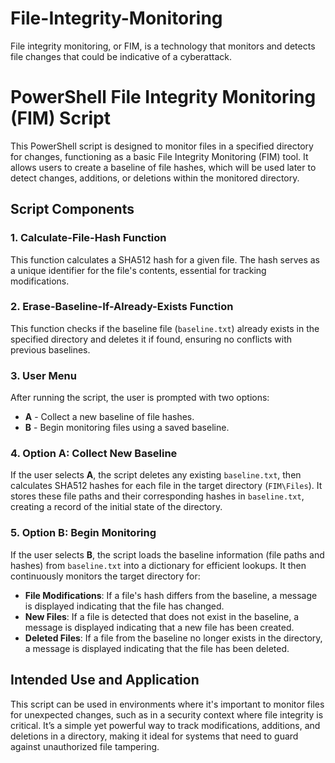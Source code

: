 # File-Integrity-Monitoring
File integrity monitoring, or FIM, is a technology that monitors and detects file changes that could be indicative of a cyberattack. 

# PowerShell File Integrity Monitoring (FIM) Script

This PowerShell script is designed to monitor files in a specified directory for changes, functioning as a basic File Integrity Monitoring (FIM) tool. It allows users to create a baseline of file hashes, which will be used later to detect changes, additions, or deletions within the monitored directory. 

## Script Components

### 1. Calculate-File-Hash Function
This function calculates a SHA512 hash for a given file. The hash serves as a unique identifier for the file's contents, essential for tracking modifications.

### 2. Erase-Baseline-If-Already-Exists Function
This function checks if the baseline file (`baseline.txt`) already exists in the specified directory and deletes it if found, ensuring no conflicts with previous baselines.

### 3. User Menu
After running the script, the user is prompted with two options:
- **A** - Collect a new baseline of file hashes.
- **B** - Begin monitoring files using a saved baseline.

### 4. Option A: Collect New Baseline
If the user selects **A**, the script deletes any existing `baseline.txt`, then calculates SHA512 hashes for each file in the target directory (`FIM\Files`). It stores these file paths and their corresponding hashes in `baseline.txt`, creating a record of the initial state of the directory.

### 5. Option B: Begin Monitoring
If the user selects **B**, the script loads the baseline information (file paths and hashes) from `baseline.txt` into a dictionary for efficient lookups. It then continuously monitors the target directory for:

- **File Modifications**: If a file's hash differs from the baseline, a message is displayed indicating that the file has changed.
- **New Files**: If a file is detected that does not exist in the baseline, a message is displayed indicating that a new file has been created.
- **Deleted Files**: If a file from the baseline no longer exists in the directory, a message is displayed indicating that the file has been deleted.

## Intended Use and Application

This script can be used in environments where it's important to monitor files for unexpected changes, such as in a security context where file integrity is critical. It’s a simple yet powerful way to track modifications, additions, and deletions in a directory, making it ideal for systems that need to guard against unauthorized file tampering.
